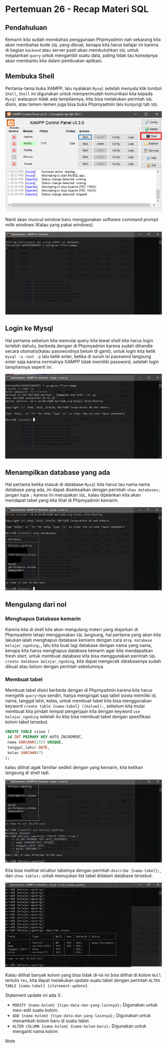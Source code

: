 # Pertemuan 26 - Recap Materi SQL

## Pendahuluan

Kemarin kita sudah membahas penggunaan Phpmyadmin nah sekarang kita akan membahas kode `SQL` yang dibuat, kenapa kita harus belajar ini karena di bagian `backend` atau server pasti akan membutuhkan `SQL` untuk mejalankan `query` untuk mengambil suatu data, paling tidak tau konsepnya akan membantu kita dalam pembuatan aplikasi.

## Membuka Shell

Pertama-tama buka XAMPP, lalu nyalakan `Mysql` setelah menyala klik tombol `Shell`, `Shell` ini digunakan untuk mempermudah komunikasi kita kepada `Mysql` walaupun tidak ada tampilannya, kita bisa melakukan perintah `SQL` disini, atau temen-temen juga bisa buka Phpmyadmin lalu kunjungi tab `SQL`

![Tombo Shell di XAMPP](image/shell-button.png)

Nanti akan muncul window baru menggunakan software command prompt milik windows (Kalau yang pakai windows)

![Gambar Command Prompt](image/first-terminal-look.png)

## Login ke Mysql

Hal pertama sebelum kita memulai query kita lewat shell kita harus login terlebih dahulu, berbeda dengan di Phpmyadmin karena sudah dihandle secara otomatis(kalau passwordnya belum di ganti), untuk login kita ketik `mysql -u root -p` lalu ketik enter, ketika di suruh isi password langsung enter saja karena normalnya XAMPP tidak memiliki password, setelah login tampilannya seperti ini.

![Tampilan setelah login](image/second-terminal-look.png)

## Menampilkan database yang ada

Hal pertama ketika masuk di database `Mysql` kita harus tau nama nama database yang ada, ini dapat diselesaikan dengan perintah `show databases;` jangan lupa `;` karena ini merupakan `SQL`, kalau dijalankan kita akan mendapat tabel yang kita lihat di Phpmyadmin kemarin.

![Tampilan setelah show databases;](image/show-databases.png)

## Mengulang dari nol

### Menghapus Database kemarin

Karena kita di shell kita akan mengulang materi yang diajarkan di Phpmyadmin tetapi menggunakan `SQL` langsung, hal pertama yang akan kita lakukan ialah menghapus database kemarin dengan cara `drop database belajar_ngoding;`, lalu kita buat lagi database dengan nama yang sama, kenapa kita harus menghapus database kemarin agar kita mendapatkan fresh start, untuk membuat database kita bisa menggunakan perintah `SQL` `create database belajar_ngoding`, kita dapat mengecek databasenya sudah dibuat atau belum dengan perintah sebelumnya.

### Membuat tabel

Membuat tabel disini berbeda dengan di Phpmyadmin karena kita harus mengetik `query`-nya sendiri, hanya mengingat saja tabel siswa memiliki id, nama, tanggal lahir, kelas, untuk membuat tabel kita bisa menggunakan keyword `create table {nama-tabel} ({kolom});`, sebelum kita mulai membuat kita pindah tempat pengerjaan kita dengan keyword `use belajar_ngoding` setelah itu kita bisa membuat tabel dengan spesifikasi kolom tabel tersebut.

```sql
CREATE TABLE siswa (
 id INT PRIMARY KEY AUTO_INCREMENT,
 nama VARCHAR(255) UNIQUE,
 tanggal_lahir DATE,
 kelas VARCHAR(7)
);
```

kalau dilihat agak familiar sedikit dengan yang kemarin, kita ketikan langsung di shell tadi.

![Membuat tabel siswa](image/creating-siswa-table.png)

Kita bisa melihat struktur tabelnya dengan perintah `describe {nama-tabel};`, dan `show tables;` untuk menujukan list tabel didalam database tersebut.

![Describe table siswa](image/describe-table-first.png)

Kalau dilihat banyak kolom yang bisa tidak di-isi ini bisa dilihat di kolom `Null` tertulis `Yes`, kita dapat melakukan update suatu tabel dengan perintah `ALTER TABLE {nama-tabel} {statement-update}`.

Statement update ini ada 3 :

- `MODIFY {nama-kolom} {tipe-data-dan-yang-lainnya};`
 Digunakan untuk men-edit suatu kolom.
- `ADD {nama-kolom} {tipe-data-dan-yang-lainnya};`
 Digunakan untuk menambah kolom baru di suatu tabel.
- `ALTER COLUMN {nama-kolom} {nama-kolom-baru};`
 Digunakan untuk menganti nama kolom

Note
